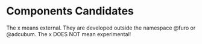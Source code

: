 # Components Candidates

The x means external. They are developed outside the namespace @furo or @adcubum.
The x DOES NOT mean experimental!
